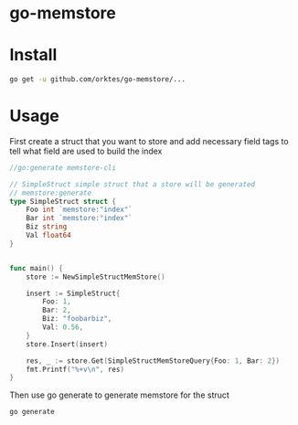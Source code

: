 # go-memstore

# Install

```sh
go get -u github.com/orktes/go-memstore/...

```

# Usage

First create a struct that you want to store and add necessary field tags to tell what field are used to build the index

```go
//go:generate memstore-cli

// SimpleStruct simple struct that a store will be generated
// memstore:generate
type SimpleStruct struct {
	Foo int `memstore:"index"`
	Bar int `memstore:"index"`
	Biz string
	Val float64
}


func main() {
	store := NewSimpleStructMemStore()

	insert := SimpleStruct{
		Foo: 1,
		Bar: 2,
		Biz: "foobarbiz",
		Val: 0.56,
	}
	store.Insert(insert)

	res, _ := store.Get(SimpleStructMemStoreQuery{Foo: 1, Bar: 2})
	fmt.Printf("%+v\n", res)
}


```

Then use go generate to generate memstore for the struct

```sh
go generate
```